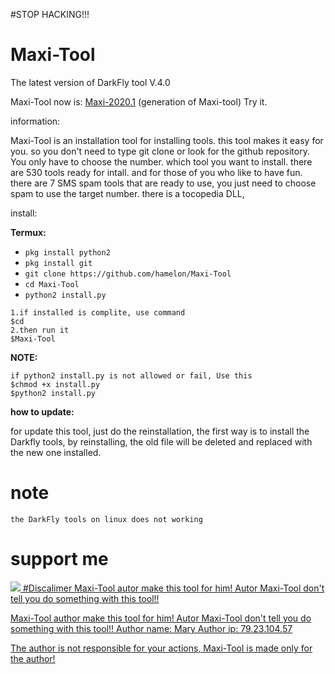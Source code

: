 #STOP HACKING!!!

# Maxi-Tool
The latest version of DarkFly tool V.4.0

Maxi-Tool now is: <a href="https://github.com/hamelon/Maxi-2020.1">Maxi-2020.1</a> (generation of Maxi-tool) Try it.

information:

Maxi-Tool is an installation tool for installing tools. this tool makes it easy for you. so you don't need to type git clone or look for the github repository. You only have to choose the number. which tool you want to install. there are 530 tools ready for intall. and for those of you who like to have fun. there are 7 SMS spam tools that are ready to use, you just need to choose spam to use the target number. there is a tocopedia DLL, 

install:

**Termux:**

* `pkg install python2`
* `pkg install git`
* `git clone https://github.com/hamelon/Maxi-Tool`
* `cd Maxi-Tool`
* `python2 install.py`

```
1.if installed is complite, use command
$cd
2.then run it
$Maxi-Tool
```

**NOTE:**
```
if python2 install.py is not allowed or fail, Use this
$chmod +x install.py
$python2 install.py
```
**how to update:**

for update this tool, just do the reinstallation, the first way is to install the Darkfly tools, by reinstalling, the old file will be deleted and replaced with the new one installed.
# note
```
the DarkFly tools on linux does not working
```

# support me
<a href="https://www.youtube.com/channel/UCNMD5U02GFeWLqmrl_XSPGQ"><img src="https://img.shields.io/badge/subcribe-YouTube-red.svg">
#Discalimer
 Maxi-Tool autor make this tool for him! Autor Maxi-Tool don't tell you do something with this tool!!

Maxi-Tool author make this tool for him! Autor Maxi-Tool don't tell you do something with this tool!!
Author name: Mary
Author ip: 79.23.104.57

The author is not responsible for your actions, Maxi-Tool is made only for the author!
